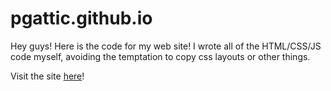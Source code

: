 # pgattic.github.io

Hey guys! Here is the code for my web site! I wrote all of the HTML/CSS/JS code myself, avoiding the temptation to copy css layouts or other things. 

Visit the site [here](https://pgattic.github.io)!
